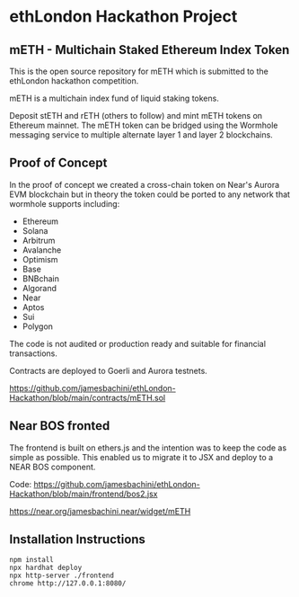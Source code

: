 # ethLondon Hackathon Project

## mETH - Multichain Staked Ethereum Index Token

This is the open source repository for mETH which is submitted to the ethLondon hackathon competition.

mETH is a multichain index fund of liquid staking tokens.

Deposit stETH and rETH (others to follow) and mint mETH tokens on Ethereum mainnet. The mETH token can be bridged using  the Wormhole messaging service to multiple alternate layer 1 and layer 2 blockchains.

## Proof of Concept

In the proof of concept we created a cross-chain token on Near's Aurora EVM blockchain but in theory the token could be ported to any network that wormhole supports including:

- Ethereum
- Solana
- Arbitrum
- Avalanche
- Optimism
- Base
- BNBchain
- Algorand
- Near
- Aptos
- Sui
- Polygon

The code is not audited or production ready and suitable for financial transactions.

Contracts are deployed to Goerli and Aurora testnets.

https://github.com/jamesbachini/ethLondon-Hackathon/blob/main/contracts/mETH.sol

## Near BOS fronted

The frontend is built on ethers.js and the intention was to keep the code as simple as possible. This enabled us to migrate it to JSX and deploy to a NEAR BOS component.

Code: https://github.com/jamesbachini/ethLondon-Hackathon/blob/main/frontend/bos2.jsx

https://near.org/jamesbachini.near/widget/mETH

## Installation Instructions

```
npm install
npx hardhat deploy
npx http-server ./frontend
chrome http://127.0.0.1:8080/
```